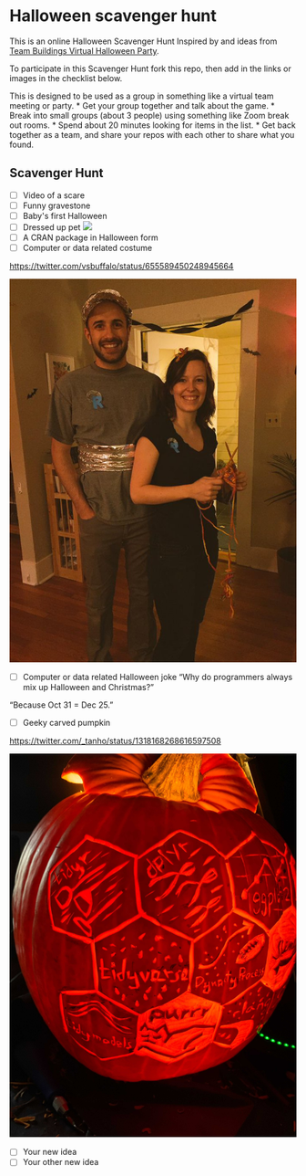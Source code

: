 # Halloween scavenger hunt

This is an online Halloween Scavenger Hunt Inspired by and ideas from [Team Buildings Virtual Halloween Party](https://teambuilding.com/blog/virtual-halloween-party).

To participate in this Scavenger Hunt fork this repo, then add in the links or images in the checklist below.

This is designed to be used as a group in something like a virtual team meeting or party.
\* Get your group together and talk about the game.
\* Break into small groups (about 3 people) using something like Zoom break out rooms.
\* Spend about 20 minutes looking for items in the list.
\* Get back together as a team, and share your repos with each other to share what you found.

## Scavenger Hunt

-   [ ] Video of a scare
-   [ ] Funny gravestone
-   [ ] Baby's first Halloween
-   [ ] Dressed up pet
    ![](https://giphy.com/gifs/8NLO0SJCa9oTHYct3O)
-   [ ] A CRAN package in Halloween form
-   [ ] Computer or data related costume

<https://twitter.com/vsbuffalo/status/655589450248945664>

![](vsbuffalo-halloween-costume.jpeg)

-   [ ] Computer or data related Halloween joke
“Why do programmers always mix up Halloween and Christmas?”

“Because Oct 31 = Dec 25.”
-   [ ] Geeky carved pumpkin


<https://twitter.com/_tanho/status/1318168268616597508>

![](pumpkin.jpeg)

-   [ ] Your new idea
-   [ ] Your other new idea

